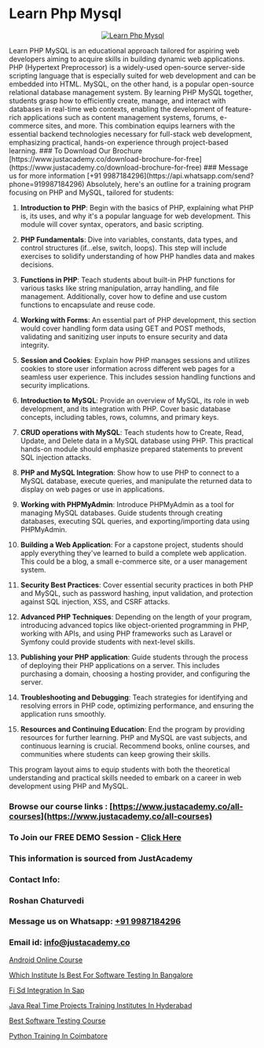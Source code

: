 # Learn Php Mysql

<p align="center">
  <a href="https://justacademy.co/course-detail/php-training">
    <img src="https://justacademy.co/storage2/course_image/1676637155_course_image.webp" alt="Learn Php Mysql">
  </a>
</p>
Learn PHP MySQL is an educational approach tailored for aspiring web developers aiming to acquire skills in building dynamic web applications. PHP (Hypertext Preprocessor) is a widely-used open-source server-side scripting language that is especially suited for web development and can be embedded into HTML. MySQL, on the other hand, is a popular open-source relational database management system. By learning PHP MySQL together, students grasp how to efficiently create, manage, and interact with databases in real-time web contexts, enabling the development of feature-rich applications such as content management systems, forums, e-commerce sites, and more. This combination equips learners with the essential backend technologies necessary for full-stack web development, emphasizing practical, hands-on experience through project-based learning.
### To Download Our Brochure [https://www.justacademy.co/download-brochure-for-free](https://www.justacademy.co/download-brochure-for-free)
### Message us for more information [+91 9987184296](https://api.whatsapp.com/send?phone=919987184296)
Absolutely, here's an outline for a training program focusing on PHP and MySQL, tailored for students:

1) **Introduction to PHP**: Begin with the basics of PHP, explaining what PHP is, its uses, and why it's a popular language for web development. This module will cover syntax, operators, and basic scripting.

2) **PHP Fundamentals**: Dive into variables, constants, data types, and control structures (if...else, switch, loops). This step will include exercises to solidify understanding of how PHP handles data and makes decisions.

3) **Functions in PHP**: Teach students about built-in PHP functions for various tasks like string manipulation, array handling, and file management. Additionally, cover how to define and use custom functions to encapsulate and reuse code.

4) **Working with Forms**: An essential part of PHP development, this section would cover handling form data using GET and POST methods, validating and sanitizing user inputs to ensure security and data integrity.

5) **Session and Cookies**: Explain how PHP manages sessions and utilizes cookies to store user information across different web pages for a seamless user experience. This includes session handling functions and security implications.

6) **Introduction to MySQL**: Provide an overview of MySQL, its role in web development, and its integration with PHP. Cover basic database concepts, including tables, rows, columns, and primary keys.

7) **CRUD operations with MySQL**: Teach students how to Create, Read, Update, and Delete data in a MySQL database using PHP. This practical hands-on module should emphasize prepared statements to prevent SQL injection attacks.

8) **PHP and MySQL Integration**: Show how to use PHP to connect to a MySQL database, execute queries, and manipulate the returned data to display on web pages or use in applications.

9) **Working with PHPMyAdmin**: Introduce PHPMyAdmin as a tool for managing MySQL databases. Guide students through creating databases, executing SQL queries, and exporting/importing data using PHPMyAdmin.

10) **Building a Web Application**: For a capstone project, students should apply everything they've learned to build a complete web application. This could be a blog, a small e-commerce site, or a user management system.

11) **Security Best Practices**: Cover essential security practices in both PHP and MySQL, such as password hashing, input validation, and protection against SQL injection, XSS, and CSRF attacks.

12) **Advanced PHP Techniques**: Depending on the length of your program, introducing advanced topics like object-oriented programming in PHP, working with APIs, and using PHP frameworks such as Laravel or Symfony could provide students with next-level skills.

13) **Publishing your PHP application**: Guide students through the process of deploying their PHP applications on a server. This includes purchasing a domain, choosing a hosting provider, and configuring the server.

14) **Troubleshooting and Debugging**: Teach strategies for identifying and resolving errors in PHP code, optimizing performance, and ensuring the application runs smoothly.

15) **Resources and Continuing Education**: End the program by providing resources for further learning. PHP and MySQL are vast subjects, and continuous learning is crucial. Recommend books, online courses, and communities where students can keep growing their skills.

This program layout aims to equip students with both the theoretical understanding and practical skills needed to embark on a career in web development using PHP and MySQL.

### Browse our course links : [https://www.justacademy.co/all-courses](https://www.justacademy.co/all-courses) 
### To Join our FREE DEMO Session - [Click Here](https://www.justacademy.co/register-for-course-demo)


### This information is sourced from JustAcademy
### Contact Info:
### Roshan Chaturvedi
### Message us on Whatsapp: [+91 9987184296](https://api.whatsapp.com/send?phone=919987184296)
### Email id: [info@justacademy.co](mailto:info@justacademy.co)
                
[Android Online Course](https://www.linkedin.com/pulse/android-online-course-justacademy-pune-tn4pc/)

[Which Institute Is Best For Software Testing In Bangalore](https://www.linkedin.com/pulse/which-institute-best-software-testing-bangalore-justacademy-thane-vpeic?trackingId=YD9lVL8Ws0qMfvQWKvhZJw%3D%3D&lipi=urn%3Ali%3Apage%3Ad_flagship3_company_admin%3BSjJgDxHPQuqgadOjXouU%2FQ%3D%3D)

[Fi Sd Integration In Sap](https://medium.com/@shivamja27/fi-sd-integration-in-sap-76b2adf8f548)

[Java Real Time Projects Training Institutes In Hyderabad](https://medium.com/@akanshapatil/java-real-time-projects-training-institutes-in-hyderabad-ff94af502624)

[Best Software Testing Course](https://justacademyin.github.io/justacademy/best-software-testing-course)

[Python Training In Coimbatore](https://justacademyin.github.io/justacademy/python-training-in-coimbatore)

